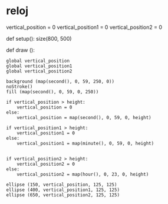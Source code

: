# reloj
vertical_position = 0
vertical_position1 = 0
vertical_position2 = 0

def setup():
    size(800, 500)
    
def draw ():
    
    global vertical_position
    global vertical_position1
    global vertical_position2
    
    background (map(second(), 0, 59, 250, 0))
    noStroke()
    fill (map(second(), 0, 59, 0, 250))
    
    if vertical_position > height:
        vertical_position = 0
    else:
        vertical_position = map(second(), 0, 59, 0, height)
        
    if vertical_position1 > height:
        vertical_position1 = 0
    else:
        vertical_position1 = map(minute(), 0, 59, 0, height)
        
        
    if vertical_position2 > height:
        vertical_position2 = 0
    else:
        vertical_position2 = map(hour(), 0, 23, 0, height)
        
    ellipse (150, vertical_position, 125, 125)
    ellipse (400, vertical_position1, 125, 125)
    ellipse (650, vertical_position2, 125, 125)